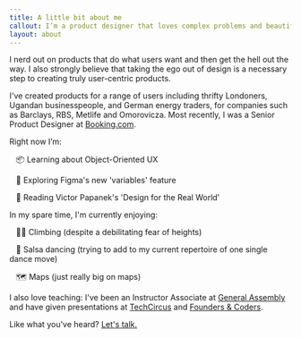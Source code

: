 ```yaml
---
title: A little bit about me
callout: I’m a product designer that loves complex problems and beautifully simple solutions.
layout: about
---
```


I nerd out on products that do what users want and then get the hell out the way. I also strongly believe that taking the ego out of design is a necessary step to creating truly user-centric products.

I've created products for a range of users including thrifty Londoners, Ugandan businesspeople, and German energy traders, for companies such as Barclays, RBS, Metlife and Omorovicza. Most recently, I was a Senior Product Designer at [Booking.com](https://www.booking.com).

Right now I’m:

&nbsp;&nbsp;&nbsp;📦&nbsp;Learning about Object-Oriented UX

&nbsp;&nbsp;&nbsp;🔗&nbsp;Exploring Figma's new 'variables' feature

&nbsp;&nbsp;&nbsp;📖&nbsp;Reading Victor Papanek's 'Design for the Real World'

In my spare time, I'm currently enjoying:

&nbsp;&nbsp;&nbsp;🧗‍♂️&nbsp;Climbing (despite a debilitating fear of heights)

&nbsp;&nbsp;&nbsp;🕺&nbsp;Salsa dancing (trying to add to my current repertoire of one single dance move)

&nbsp;&nbsp;&nbsp;🗺️&nbsp;Maps (just really big on maps)

I also love teaching: I've been an Instructor Associate at [General Assembly](https://generalassemb.ly/) and have given presentations at [TechCircus](https://www.techcircustv.com) and [Founders & Coders](https://www.foundersandcoders.com/).

Like what you've heard? [Let's talk.](https://jaredhill.co/contact/)
